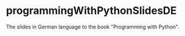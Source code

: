 # programmingWithPythonSlidesDE
The slides in German language to the book "Programming with Python".
